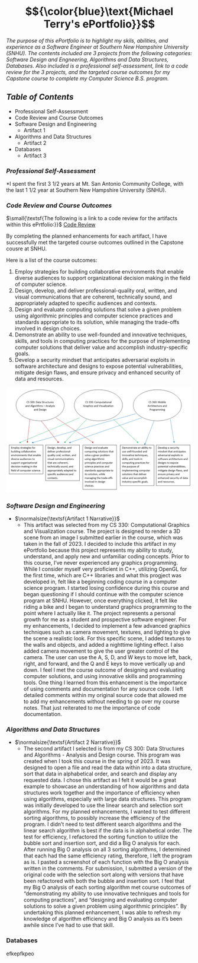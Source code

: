 # $${\color{blue}\text{Michael Terry's ePortfolio}}$$
*The purpose of this ePortfolio is to highlight my skils, abilities, and experience as a Software Engineer at Southern New Hampshire University (SNHU). The contents included are 3 projects from the following categories: Software Design and Engneering, Algorithms and Data Structures, Databases. Also included is a professional self-assessment, link to a code review for the 3 projects, and the targeted course outcomes for my Capstone course to complete my Computer Science B.S. program.*

## $\textit{Table of Contents}$
- Professional Self-Assessment
- Code Review and Course Outcomes
- Software Design and Engineering
    - Artifact 1
- Algorithms and Data Structures
    - Artifact 2
- Databases
    - Artifact 3

### $\textit{Professional Self-Assessment}$
*I spent the first 3 1/2 years at Mt. San Antonio Community College, with the last 1 1/2 year at Southern New Hampshire University (SNHU). 

### $\textit{Code Review and Course Outcomes}$
$\small{\textsf{The following is a link to a code review for the artifacts within this ePrtfolio:}}$ [Code Review](https://youtu.be/nm4sq8rb4j4)

By completing the planned enhancements for each artifact, I have successfully met the targeted course outcomes outlined in the Capstone cousre at SNHU. 

Here is a list of the course outcomes:

1. Employ strategies for building collaborative environments that enable diverse audiences to support organizational decision making in the field of computer science.
2. Design, develop, and deliver professional-quality oral, written, and visual communications that are coherent, technically sound, and appropriately adapted to specific audiences and contexts.
3. Design and evaluate computing solutions that solve a given problem using algorithmic principles and computer science practices and standards appropriate to its solution, while managing the trade-offs involved in design choices.
4. Demonstrate an ability to use well-founded and innovative techniques, skills, and tools in computing practices for the purpose of implementing computer solutions that deliver value and accomplish industry-specific goals.
5. Develop a security mindset that anticipates adversarial exploits in software architecture and designs to expose potential vulnerabilities, mitigate design flaws, and ensure privacy and enhanced security of data and resources.

![course outcomes](https://github.com/miketerry021/miketerry021.github.io/blob/ab2d0516769d14681df141f78d22dc7557f53980/images/course%20outcomes.png)

### $\textit{Software Design and Engineering}$
- $\normalsize{\textsf{Artifact 1 Narrative}}$
    - This artifact was selected from my CS 330: Computational Graphics and Visualization course. The project is designed to render a 3D scene from an image I submitted earlier in the course, which was taken in the fall of 2023. I decided to include this artifact in my ePortfolio because this project represents my ability to study, understand, and apply new and unfamiliar coding concepts. Prior to this course, I’ve never experienced any graphics programming. While I consider myself very proficient in C++, utilizing OpenGL for the first time, which are C++ libraries and what this progject was developed in, felt like a beginning coding course in a computer science program. I started losing confidence during this course and began questioning if I should continue with the computer science program at SNHU. However, once everything clicked, it felt like riding a bike and I began to understand graphics programming to the point where I actually like it. The project represents a personal growth for me as a student and prospective software engineer. For my enhancements, I decided to implement a few advanced graphics techniques such as camera movement, textures, and lighting to give the scene a realistic look. For this specific scene, I added textures to the walls and objects, and added a nighttime lighting effect. I also added camera movement to give the user greater control of the camera. The user can use the A, S, D, and W keys to move left, back, right, and forward, and the Q and E keys to move vertically up and down. I feel I met the course outcome of designing and evaluating computer solutions, and using innovative skills and programming tools. One thing I learned from this enhancement is the importance of using comments and documentation for any source code. I left detailed comments within my original source code that allowed me to add my enhancements without needing to go over my course notes. That just reiterated to me the importance of code documentation.

### $\textit{Algorithms and Data Structures}$
- $\normalsize{\textsf{Artifact 2 Narrative}}$
    - The second artifact I selected is from my CS 300: Data Structures and Algorithms - Analysis and Design course. This program was created when I took this course in the spring of 2023. It was designed to open a file  and read the data within into a data structure, sort  that data in alphabetical order, and search and display any requested data. I chose this artifact as I felt it would be a great example to showcase an understanding of how algorithms and data structures work together and the importance of efficiency when using algorithms, especially with large data structures. This program was initially developed to use the linear search and selection sort algorithms. For my planned enhancements, I wanted to test different sorting algorithms, to possibly increase the efficiency of the program. I didn’t need to test different search algorithms and the linear search algorithm is best if the data is in alphabetical order. The test for efficiency, I refactored the sorting function to utilize the bubble sort and insertion sort, and did a Big O analysis for each. After running Big O analysis on all 3 sorting algorithms, I determined that each had the same efficiency rating, therefore, I left the program as is. I pasted a screenshot of each function with the Big O analysis written in the comments. For submission, I submitted a version of the original code with the selection sort along with versions that have been refactored with both the bubble and insertion sort. I feel that my Big O analysis of each sorting algorithm met course outcomes of “demonstrating my ability to use innovative techniques and tools for computing practices”, and “designing and evaluating computer solutions to solve a given problem using algorithmic principles”. By undertaking this planned enhancement, I was able to refresh my knowledge of algorithm efficiency and Big O analysis as it’s been awhile since I’ve had to use that skill.

### Databases
efkepfkpeo
